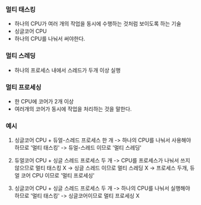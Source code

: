### 멀티 태스킹
- 하나의 CPU가 여러 개의 작업을 동시에 수행하는 것처럼 보이도록 하는 기술
- 싱글코어 CPU
- 하나의 CPU를 나눠서 써야한다.

### 멀티 스레딩
- 하나의 프로세스 내에서 스레드가 두개 이상 실행

### 멀티 프로세싱
- 한 CPU에 코어가 2개 이상
- 여러개의 코어가 동시에 작업을 처리하는 것을 말한다.

### 예시
1) 싱글코어 CPU + 듀얼-스레드 프로세스 한 개
-> 하나의 CPU를 나눠서 사용해야 하므로 '멀티 태스킹'
-> 듀얼-스레드 이므로 '멀티 스레딩'

2) 듀얼코어 CPU + 싱글 스레드 프로세스 두 개
-> CPU를 프로세스가 나눠서 쓰지 않으므로 멀티 태스킹 X
-> 싱글 스레드 이므로 멀티 스레딩 X
-> 프로세스 두개, 듀얼 코어 CPU 이므로 '멀티 프로세싱'

3) 싱글코어 CPU + 싱글 스레드 프로세스 두 개
-> 하나의 CPU를 나눠서 실행해야 하므로 '멀티 태스킹'
-> 싱글코어이므로 멀티 프로세싱 X